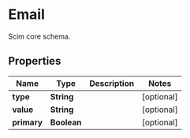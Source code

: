 

# Email

Scim core schema.

## Properties

| Name | Type | Description | Notes |
|------------ | ------------- | ------------- | -------------|
|**type** | **String** |  |  [optional] |
|**value** | **String** |  |  [optional] |
|**primary** | **Boolean** |  |  [optional] |



